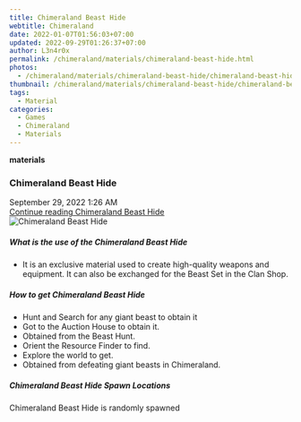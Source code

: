 ```yaml
---
title: Chimeraland Beast Hide
webtitle: Chimeraland
date: 2022-01-07T01:56:03+07:00
updated: 2022-09-29T01:26:37+07:00
author: L3n4r0x
permalink: /chimeraland/materials/chimeraland-beast-hide.html
photos:
  - /chimeraland/materials/chimeraland-beast-hide/chimeraland-beast-hide.webp
thumbnail: /chimeraland/materials/chimeraland-beast-hide/chimeraland-beast-hide.webp
tags:
  - Material
categories:
  - Games
  - Chimeraland
  - Materials
---
```


<section id="bootstrap-wrapper">
  <link
    rel="stylesheet"
    href="https://cdn.statically.io/gh/dimaslanjaka/Web-Manajemen/40ac3225/css/bootstrap-4.5-wrapper.css"
  />
  <div
    class="row g-0 border rounded overflow-hidden flex-md-row mb-4 shadow-sm position-relative"
  >
    <div class="col p-4 d-flex flex-column position-static">
      <strong class="d-inline-block mb-2 text-success">materials</strong>
      <h3 class="mb-0">Chimeraland Beast Hide</h3>
      <div class="mb-1 text-muted">September 29, 2022 1:26 AM</div>
      <a href="#" class="stretched-link d-none"
        >Continue reading Chimeraland Beast Hide</a
      >
    </div>
    <div class="col-auto d-none d-lg-block">
      <img
        src="/chimeraland/materials/chimeraland-beast-hide/chimeraland-beast-hide.webp"
        alt="Chimeraland Beast Hide"
      />
    </div>
  </div>
  <div class="row">
    <div class="col-lg-6 col-12 mb-2">
      <div class="card">
        <div class="card-body">
          <h5 class="card-title">
            What is the use of the Chimeraland Beast Hide
          </h5>
          <div class="card-text">
            <ul>
              <li>
                It is an exclusive material used to create high-quality weapons
                and equipment. It can also be exchanged for the Beast Set in the
                Clan Shop.
              </li>
            </ul>
          </div>
        </div>
      </div>
    </div>
    <div class="col-lg-6 col-12 mb-2">
      <div class="card">
        <div class="card-body">
          <h5 class="card-title">How to get Chimeraland Beast Hide</h5>
          <div class="card-text">
            <ul>
              <li>Hunt and Search for any giant beast to obtain it</li>
              <li>Got to the Auction House to obtain it.</li>
              <li>Obtained from the Beast Hunt.</li>
              <li>Orient the Resource Finder to find.</li>
              <li>Explore the world to get.</li>
              <li>Obtained from defeating giant beasts in Chimeraland.</li>
            </ul>
          </div>
        </div>
      </div>
    </div>
    <div class="col-12 mb-2">
      <h5>Chimeraland Beast Hide Spawn Locations</h5>
      <p>Chimeraland Beast Hide is randomly spawned</p>
    </div>
  </div>
</section>